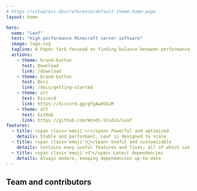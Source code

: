 ```yaml
---
# https://vitepress.dev/reference/default-theme-home-page
layout: home

hero:
  name: "Leaf"
  text: "High performance Minecraft server software"
  image: logo.svg
  tagline: A Paper fork focused on finding balance between performance, vanilla behavior, and stability
  actions:
    - theme: brand-button
      text: Download
      link: /download
    - theme: brand-button
      text: Docs
      link: /docs/getting-started
    - theme: alt
      text: Discord
      link: https://discord.gg/gfgAwdSEuM
    - theme: alt
      text: GitHub
      link: https://github.com/Winds-Studio/Leaf
features:
  - title: <span class='emoji'>⚡</span> Powerful and optimized
    details: Stable and performant, Leaf is designed to scale
  - title: <span class='emoji'>🧬</span> Useful and customizable
    details: Contains many useful features and fixes; all of which can be customized in-config
  - title: <span class='emoji'>📦</span> Latest dependencies
    details: Always modern, keeping dependencies up-to-date
---
```


<script setup>
import Contributors from '../.vitepress/theme/components/Contributors.vue'
</script>

## Team and contributors

<Suspense>
    <Contributors />
</Suspense>
